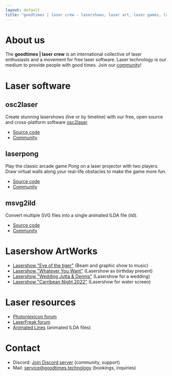 ```yaml
---
layout: default
title: "goodtimes | laser crew - lasershows, laser art, laser games, laser control software"
---
```


# About us
The **goodtimes | laser crew** is an international collective of laser enthusiasts and a movement for free laser software. Laser technology is our medium to provide people with good times. Join our [community](https://discord.gg/3JKDDWr9w6)!

# Laser software
## osc2laser
Create stunning lasershows (live or by timeline) with our free, open source and cross-platform software [osc2laser](https://github.com/goodtimes-code/osc2laser).
  - [Source code](https://github.com/goodtimes-code/osc2laser)
  - [Community](https://discord.gg/NVP9kMwE)

## laserpong
Play the classic arcade game *Pong* on a laser projector with two players. Draw virtual walls along your real-life obstacles to make the game more fun.
  - [Source code](https://github.com/goodtimes-code/laserpong)
  - [Community](https://discord.gg/yVCNkaY4)

## msvg2ild
Convert multiple SVG files into a single animated ILDA file (ild).
  - [Source code](https://github.com/goodtimes-code/msvg2ild)
  - [Community](https://discord.gg/2xEYdyrF)
  
# Lasershow ArtWorks
- [Lasershow "Eye of the tiger"](https://www.youtube.com/watch?v=MXgKLad80P0) (Beam and graphic show to music)
- [Lasershow "Whatever You Want"](https://www.youtube.com/watch?v=_5FiKHApgyw) (Lasershow as birthday present)
- [Lasershow "Wedding Jutta & Dennis"](https://www.youtube.com/watch?v=NMLCVmzW9sE) (Lasershow for a wedding)
- [Lasershow "Carribean Night 2022"](https://www.youtube.com/watch?v=JsKpOB2sVtA&t=8s) (Lasershow for water screen)

# Laser resources
- [Photonlexicon forum](https://photonlexicon.com/forums/)
- [LaserFreak forum](https://www.laserfreak.net/forum/)
- [Animated Lines](https://www.animated-lines.com/en/) (animated ILDA files)

# Contact
- Discord: [Join Discord server](https://discord.gg/3JKDDWr9w6) (community, support)
- Mail: service@goodtimes.technology (bookings, inquiries)

